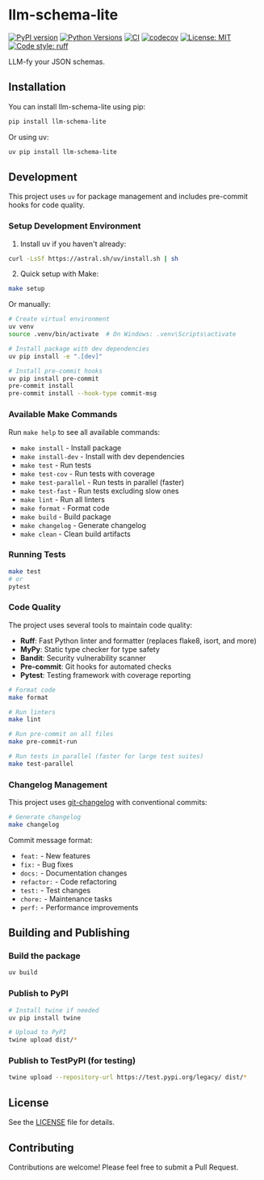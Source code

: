 # llm-schema-lite

[![PyPI version](https://badge.fury.io/py/llm-schema-lite.svg)](https://badge.fury.io/py/llm-schema-lite)
[![Python Versions](https://img.shields.io/pypi/pyversions/llm-schema-lite.svg)](https://pypi.org/project/llm-schema-lite/)
[![CI](https://github.com/rohitgarud/llm-schema-lite/workflows/CI/badge.svg)](https://github.com/rohitgarud/llm-schema-lite/actions)
[![codecov](https://codecov.io/gh/rohitgarud/llm-schema-lite/branch/main/graph/badge.svg)](https://codecov.io/gh/rohitgarud/llm-schema-lite)
[![License: MIT](https://img.shields.io/badge/License-MIT-yellow.svg)](https://opensource.org/licenses/MIT)
[![Code style: ruff](https://img.shields.io/badge/code%20style-ruff-000000.svg)](https://github.com/astral-sh/ruff)

LLM-fy your JSON schemas.

## Installation

You can install llm-schema-lite using pip:

```bash
pip install llm-schema-lite
```

Or using uv:

```bash
uv pip install llm-schema-lite
```

## Development

This project uses `uv` for package management and includes pre-commit hooks for code quality.

### Setup Development Environment

1. Install uv if you haven't already:
```bash
curl -LsSf https://astral.sh/uv/install.sh | sh
```

2. Quick setup with Make:
```bash
make setup
```

Or manually:
```bash
# Create virtual environment
uv venv
source .venv/bin/activate  # On Windows: .venv\Scripts\activate

# Install package with dev dependencies
uv pip install -e ".[dev]"

# Install pre-commit hooks
uv pip install pre-commit
pre-commit install
pre-commit install --hook-type commit-msg
```

### Available Make Commands

Run `make help` to see all available commands:

- `make install` - Install package
- `make install-dev` - Install with dev dependencies
- `make test` - Run tests
- `make test-cov` - Run tests with coverage
- `make test-parallel` - Run tests in parallel (faster)
- `make test-fast` - Run tests excluding slow ones
- `make lint` - Run all linters
- `make format` - Format code
- `make build` - Build package
- `make changelog` - Generate changelog
- `make clean` - Clean build artifacts

### Running Tests

```bash
make test
# or
pytest
```

### Code Quality

The project uses several tools to maintain code quality:

- **Ruff**: Fast Python linter and formatter (replaces flake8, isort, and more)
- **MyPy**: Static type checker for type safety
- **Bandit**: Security vulnerability scanner
- **Pre-commit**: Git hooks for automated checks
- **Pytest**: Testing framework with coverage reporting

```bash
# Format code
make format

# Run linters
make lint

# Run pre-commit on all files
make pre-commit-run

# Run tests in parallel (faster for large test suites)
make test-parallel
```

### Changelog Management

This project uses [git-changelog](https://github.com/pawamoy/git-changelog) with conventional commits:

```bash
# Generate changelog
make changelog
```

Commit message format:
- `feat:` - New features
- `fix:` - Bug fixes
- `docs:` - Documentation changes
- `refactor:` - Code refactoring
- `test:` - Test changes
- `chore:` - Maintenance tasks
- `perf:` - Performance improvements

## Building and Publishing

### Build the package

```bash
uv build
```

### Publish to PyPI

```bash
# Install twine if needed
uv pip install twine

# Upload to PyPI
twine upload dist/*
```

### Publish to TestPyPI (for testing)

```bash
twine upload --repository-url https://test.pypi.org/legacy/ dist/*
```

## License

See the [LICENSE](LICENSE) file for details.

## Contributing

Contributions are welcome! Please feel free to submit a Pull Request.

